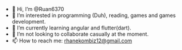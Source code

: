 - 👋 Hi, I’m @Ruan6370
- 👀 I’m interested in programming (Duh), reading, games and games development.
- 🌱 I’m currently learning angular and flutter(dart).
- 💞️ I’m not looking to collaborate casually at the moment.
- 📫 How to reach me: rhanekombiz12@gmail.com

<!---
Ruan6370/Ruan6370 is a ✨ special ✨ repository because its `README.md` (this file) appears on your GitHub profile.
You can click the Preview link to take a look at your changes.
--->

